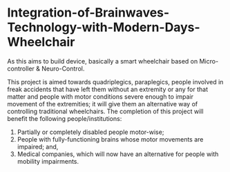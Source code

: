 # Integration-of-Brainwaves-Technology-with-Modern-Days-Wheelchair
As this aims to build device, basically a smart wheelchair based on Micro-controller &amp; Neuro-Control. 

This project is aimed towards quadriplegics, paraplegics, people involved in freak accidents that have left them without an extremity or any for that matter and people with motor conditions severe enough to impair movement of the extremities; it will give them an alternative way of controlling traditional wheelchairs. The completion of this project will benefit the following people/institutions: 
1. Partially or completely disabled people motor-wise; 
2. People with fully-functioning brains whose motor movements are impaired; and, 
3. Medical companies, which will now have an alternative for people with mobility impairments. 

